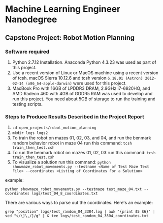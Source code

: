 # Machine Learning Engineer Nanodegree
## Capstone Project: Robot Motion Planning

<!--
**Note**

The Capstone is a two-staged project. The first is the proposal component, where you can receive valuable feedback about your project idea, design, and proposed solution. This must be completed prior to your implementation and submitting for the capstone project. 

You can find the [capstone proposal rubric here](https://review.udacity.com/#!/rubrics/410/view), and the [capstone project rubric here](https://review.udacity.com/#!/rubrics/108/view). Please ensure that you are following directions correctly when submitting these two stages which encapsulate your capstone.

You will find an `open_projects` folder in these files. This will be where pre-curated capstone projects are available, should you choose to work on a project already partially designed for you. 

Please email [machine-support@udacity.com](mailto:machine-support@udacity.com) if you have any questions.
-->


### Software required

1. Python 2.7.12 Installation. Anaconda Python 4.3.23 was used as part of this project.
1. Use a recent version of Linux or MacOS machine using a recent version of tcsh. macOS Sierra 10.12.6 and tcsh version `6.18.01 (Astron) 2012-02-14 (x86_64-apple-darwin)` were used for this project.
1. MacBook Pro with 16GB of LPDDR3 DRAM, 2.9GHz i7-6920HQ, and AMD Radeon 460 with 4GB of GDDR5 RAM was used to develop and run this project. You need about 5GB of storage to run the training and testing scripts.

### Steps to Produce Results Described in the Project Report

1. `cd open_projects/robot_motion_planning`
1. `mkdir logs logs2`
1. To train the robot on mazes 01, 02, 03, and 04, and run the benmark random behavior robot in maze 04 run this command: `tcsh train_then_test.csh`
1. To run the benmark robot on mazes 01, 02, 03 run this command: `tcsh train_then_test.csh`
1. To visualize a solution run this command: `python showmaze_robot_movements.py --testname <Name of Test Maze Text File> --coordinates <Listing of Coordinates For a Solution>`

example:

`python showmaze_robot_movements.py --testmaze test_maze_04.txt --coordinates logs/test_04_8_coordinates.txt`

There are various ways to parse out the coordinates. Here's an example:

`grep "position" logs/test_random_04_3304.log | awk '{print $5 $6}' | sed "s/\]\,/]/g" | & tee logs/test_random_04_3304_coordinates.txt`

